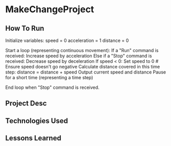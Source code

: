 # MakeChangeProject

## How To Run

Initialize variables:
  speed = 0
  acceleration = 1
  distance = 0

Start a loop (representing continuous movement):
  If a "Run" command is received:
    Increase speed by acceleration
  Else if a "Stop" command is received:
    Decrease speed by deceleration
    If speed < 0:
      Set speed to 0  # Ensure speed doesn't go negative
  Calculate distance covered in this time step:
    distance = distance + speed
  Output current speed and distance
  Pause for a short time (representing a time step)

End loop when "Stop" command is received.


## Project Desc

## Technologies Used

## Lessons Learned
